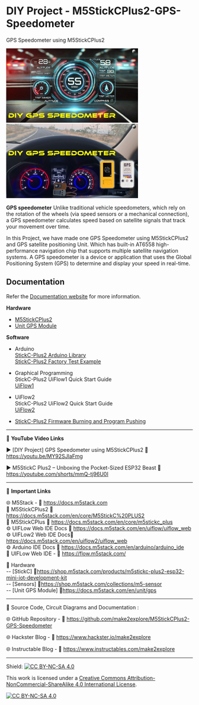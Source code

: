 # DIY Project - M5StickCPlus2-GPS-Speedometer
GPS Speedometer using M5StickCPlus2   

<img src="/Images/gps-speed.jpg" height="200"> &nbsp; &nbsp; &nbsp; &nbsp; &nbsp; <img src="/Images/gps-speed-2.jpg" height="200" > 
  
**GPS speedometer** Unlike traditional vehicle speedometers, which rely on the rotation of the wheels (via speed sensors or a mechanical connection), a GPS speedometer calculates speed based on satellite signals that track your movement over time.

In this Project, we have made one GPS Speedometer using M5StickCPlus2 and GPS satellite positioning Unit. Which has built-in AT6558 high-performance navigation chip that supports multiple satellite navigation systems. A GPS speedometer is a device or application that uses the Global Positioning System (GPS) to determine and display your speed in real-time. 
  
  
## Documentation

Refer the [Documentation website](https://docs.m5stack.com/en/core/M5StickC%20PLUS2) for more information.  

**Hardware**
- [M5StickCPlus2](https://docs.m5stack.com/en/core/M5StickC%20PLUS2)  
- [Unit GPS Module](https://docs.m5stack.com/en/unit/gps)  
  
**Software**
- Arduino  
    [StickC-Plus2 Arduino Library](https://github.com/m5stack/M5StickCPlus2)  
    [StickC-Plus2 Factory Test Example](https://github.com/m5stack/M5StickCPlus2-UserDemo)  

- Graphical Programming  
    StickC-Plus2 UiFlow1 Quick Start Guide  
    [UiFlow1](https://docs.m5stack.com/en/uiflow/uiflow_web)  
      
- UiFlow2  
    StickC-Plus2 UiFlow2 Quick Start Guide  
    [UiFlow2](https://docs.m5stack.com/en/uiflow2/uiflow_web)  
  
- [StickC-Plus2 Firmware Burning and Program Pushing](http://docs.m5stack.com/en/uiflow/m5stickc_plus2/program)  

------------------------------------------------------------------------------------------------------

📕 **YouTube Video Links**  

▶️  [DIY Project] GPS Speedometer using M5StickCPlus2 🔗  https://youtu.be/MY92SJlaFmg  

▶️  M5StickC Plus2 – Unboxing the Pocket-Sized ESP32 Beast 🔗  https://youtube.com/shorts/mmQ-tj96U0I   

-------------------------------------------------------------------------------------------------------
📒 **Important Links**  
 
🌐 M5Stack - 🔗 https://docs.m5stack.com  
📒 M5StickCPlus2 🔗 https://docs.m5stack.com/en/core/M5StickC%20PLUS2  
📙 M5StickCPlus 🔗 https://docs.m5stack.com/en/core/m5stickc_plus  
⚙️ UIFLow Web IDE Docs 🔗 https://docs.m5stack.com/en/uiflow/uiflow_web  
⚙️ UIFLow2 Web IDE Docs🔗 https://docs.m5stack.com/en/uiflow2/uiflow_web  
⚙️ Arduino IDE Docs 🔗 https://docs.m5stack.com/en/arduino/arduino_ide  
📘 UIFLow Web IDE - 🔗 https://flow.m5stack.com/  

🧰 Hardware  
--   [StickC]  🔗https://shop.m5stack.com/products/m5stickc-plus2-esp32-mini-iot-development-kit  
--   [Sensors]  🔗https://shop.m5stack.com/collections/m5-sensor  
--   [Unit GPS Module]  🔗https://docs.m5stack.com/en/unit/gps  


------------------------------------------------------------------------------------------------------

📜 Source Code, Circuit Diagrams and Documentation : 

🌐 GitHub Repository - 🔗 https://github.com/make2explore/M5StickCPlus2-GPS-Speedometer  
  
🌐 Hackster Blog - 🔗 https://www.hackster.io/make2explore  
  
🌐 Instructable Blog - 🔗 https://www.instructables.com/make2explore  
  

------------------------------------------------------------------------------------------  

Shield: [![CC BY-NC-SA 4.0][cc-by-nc-sa-shield]][cc-by-nc-sa]

This work is licensed under a
[Creative Commons Attribution-NonCommercial-ShareAlike 4.0 International License][cc-by-nc-sa].

[![CC BY-NC-SA 4.0][cc-by-nc-sa-image]][cc-by-nc-sa]

[cc-by-nc-sa]: http://creativecommons.org/licenses/by-nc-sa/4.0/
[cc-by-nc-sa-image]: https://licensebuttons.net/l/by-nc-sa/4.0/88x31.png
[cc-by-nc-sa-shield]: https://img.shields.io/badge/License-CC%20BY--NC--SA%204.0-lightgrey.svg